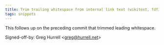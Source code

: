 ```yaml
---
title: Trim trailing whitespace from internal link text (wikitext, fdf390a)
tags: snippets
---
```


This follows up on the preceding commit that trimmed leading whitespace.

Signed-off-by: Greg Hurrell &lt;greg@hurrell.net&gt;
